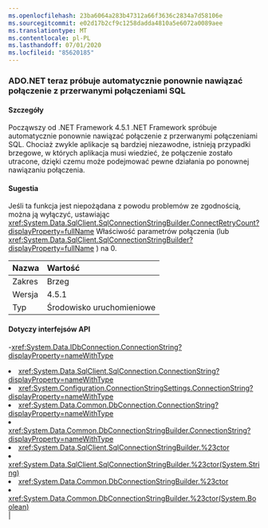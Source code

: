 ```yaml
---
ms.openlocfilehash: 23ba6064a283b47312a66f3636c2834a7d58106e
ms.sourcegitcommit: e02d17b2cf9c1258dadda4810a5e6072a0089aee
ms.translationtype: MT
ms.contentlocale: pl-PL
ms.lasthandoff: 07/01/2020
ms.locfileid: "85620185"
---
```

### <a name="adonet-now-attempts-to-automatically-reconnect-broken-sql-connections"></a>ADO.NET teraz próbuje automatycznie ponownie nawiązać połączenie z przerwanymi połączeniami SQL

#### <a name="details"></a>Szczegóły

Począwszy od .NET Framework 4.5.1 .NET Framework spróbuje automatycznie ponownie nawiązać połączenie z przerwanymi połączeniami SQL. Chociaż zwykle aplikacje są bardziej niezawodne, istnieją przypadki brzegowe, w których aplikacja musi wiedzieć, że połączenie zostało utracone, dzięki czemu może podejmować pewne działania po ponownej nawiązaniu połączenia.

#### <a name="suggestion"></a>Sugestia

Jeśli ta funkcja jest niepożądana z powodu problemów ze zgodnością, można ją wyłączyć, ustawiając <xref:System.Data.SqlClient.SqlConnectionStringBuilder.ConnectRetryCount?displayProperty=fullName> Właściwość parametrów połączenia (lub <xref:System.Data.SqlClient.SqlConnectionStringBuilder?displayProperty=fullName> ) na 0.

| Nazwa    | Wartość       |
|:--------|:------------|
| Zakres   |Brzeg|
|Wersja|4.5.1|
|Typ|Środowisko uruchomieniowe

#### <a name="affected-apis"></a>Dotyczy interfejsów API

-<xref:System.Data.IDbConnection.ConnectionString?displayProperty=nameWithType></li><li><xref:System.Data.SqlClient.SqlConnection.ConnectionString?displayProperty=nameWithType></li><li><xref:System.Configuration.ConnectionStringSettings.ConnectionString?displayProperty=nameWithType></li><li><xref:System.Data.Common.DbConnection.ConnectionString?displayProperty=nameWithType></li><li><xref:System.Data.Common.DbConnectionStringBuilder.ConnectionString?displayProperty=nameWithType></li><li><xref:System.Data.SqlClient.SqlConnectionStringBuilder.%23ctor></li><li><xref:System.Data.SqlClient.SqlConnectionStringBuilder.%23ctor(System.String)></li><li><xref:System.Data.Common.DbConnectionStringBuilder.%23ctor></li><li><xref:System.Data.Common.DbConnectionStringBuilder.%23ctor(System.Boolean)></li></ul>|
